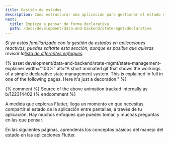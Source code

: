 ```yaml
---
title: Gestión de estados
description: Cómo estructurar una aplicación para gestionar el estado de los datos que fluyen a través de ella.
next:
  title: Empieza a pensar de forma declarativa
  path: /docs/development/data-and-backend/state-mgmt/declarative
---
```


_Si ya estás familiarizado con la gestión de estados en aplicaciones reactivas, puedes saltarte esta sección, aunque es posible que quieras revisar la[lista de diferentes enfoques](/docs/development/data-and-backend/state-mgmt/options)._

{% asset development/data-and-backend/state-mgmt/state-management-explainer width="100%" alt="A short animated gif that shows the workings of a simple declarative state management system. This is explained in full in one of the following pages. Here it's just a decoration." %}

{% comment %} 
Source of the above animation tracked internally as b/122314402 
{% endcomment %}

A medida que exploras Flutter, llega un momento en que necesitas compartir el estado de la aplicación entre pantallas, a través de tu aplicación. Hay muchos enfoques que puedes tomar, y muchas preguntas en las que pensar.

En las siguientes páginas, aprenderás los conceptos básicos del manejo del estado en las aplicaciones Flutter.
